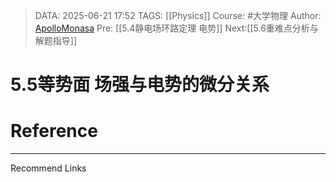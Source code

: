 > DATA: 2025-06-21 17:52
> TAGS: [[Physics]]
> Course: #大学物理 
> Author: [ApolloMonasa](https://github.com/ApolloMonasa)
> Pre: [[5.4静电场环路定理 电势]]
> Next:[[5.6重难点分析与解题指导]]


# 5.5等势面 场强与电势的微分关系


# Reference


---
Recommend Links
